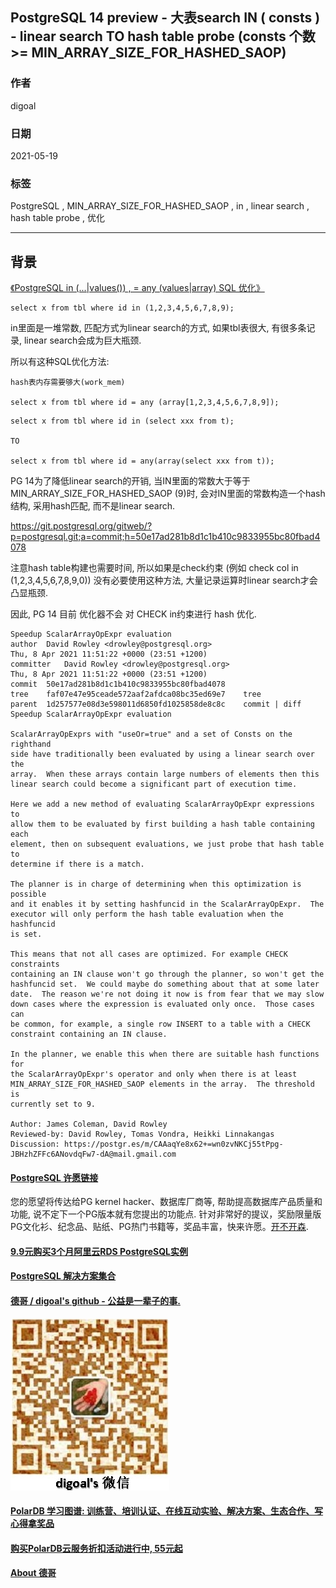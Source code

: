 ## PostgreSQL 14 preview - 大表search IN ( consts ) - linear search TO hash table probe (consts 个数>= MIN_ARRAY_SIZE_FOR_HASHED_SAOP)  
    
### 作者    
digoal    
    
### 日期    
2021-05-19     
    
### 标签    
PostgreSQL , MIN_ARRAY_SIZE_FOR_HASHED_SAOP , in , linear search , hash table probe , 优化      
    
----    
    
## 背景    
[《PostgreSQL in (...|values()) , = any (values|array) SQL 优化》](../201410/20141016_01.md)  
  
```  
select x from tbl where id in (1,2,3,4,5,6,7,8,9);   
```  
  
in里面是一堆常数, 匹配方式为linear search的方式, 如果tbl表很大, 有很多条记录, linear search会成为巨大瓶颈.  
  
所以有这种SQL优化方法:   
  
```  
hash表内存需要够大(work_mem)  
  
select x from tbl where id = any (array[1,2,3,4,5,6,7,8,9]);   
```  
  
```  
select x from tbl where id in (select xxx from t);  
  
TO  
  
select x from tbl where id = any(array(select xxx from t));  
```  
  
PG 14为了降低linear search的开销, 当IN里面的常数大于等于MIN_ARRAY_SIZE_FOR_HASHED_SAOP (9)时, 会对IN里面的常数构造一个hash结构, 采用hash匹配, 而不是linear search.   
  
https://git.postgresql.org/gitweb/?p=postgresql.git;a=commit;h=50e17ad281b8d1c1b410c9833955bc80fbad4078  
  
注意hash table构建也需要时间, 所以如果是check约束 (例如 check col in (1,2,3,4,5,6,7,8,9,0)) 没有必要使用这种方法, 大量记录运算时linear search才会凸显瓶颈.    
  
因此, PG 14 目前 优化器不会 对 CHECK in约束进行 hash 优化.   
  
```  
Speedup ScalarArrayOpExpr evaluation  
author	David Rowley <drowley@postgresql.org>	  
Thu, 8 Apr 2021 11:51:22 +0000 (23:51 +1200)  
committer	David Rowley <drowley@postgresql.org>	  
Thu, 8 Apr 2021 11:51:22 +0000 (23:51 +1200)  
commit	50e17ad281b8d1c1b410c9833955bc80fbad4078  
tree	faf07e47e95ceade572aaf2afdca08bc35ed69e7	tree  
parent	1d257577e08d3e598011d6850fd1025858de8c8c	commit | diff  
Speedup ScalarArrayOpExpr evaluation  
  
ScalarArrayOpExprs with "useOr=true" and a set of Consts on the righthand  
side have traditionally been evaluated by using a linear search over the  
array.  When these arrays contain large numbers of elements then this  
linear search could become a significant part of execution time.  
  
Here we add a new method of evaluating ScalarArrayOpExpr expressions to  
allow them to be evaluated by first building a hash table containing each  
element, then on subsequent evaluations, we just probe that hash table to  
determine if there is a match.  
  
The planner is in charge of determining when this optimization is possible  
and it enables it by setting hashfuncid in the ScalarArrayOpExpr.  The  
executor will only perform the hash table evaluation when the hashfuncid  
is set.  
  
This means that not all cases are optimized. For example CHECK constraints  
containing an IN clause won't go through the planner, so won't get the  
hashfuncid set.  We could maybe do something about that at some later  
date.  The reason we're not doing it now is from fear that we may slow  
down cases where the expression is evaluated only once.  Those cases can  
be common, for example, a single row INSERT to a table with a CHECK  
constraint containing an IN clause.  
  
In the planner, we enable this when there are suitable hash functions for  
the ScalarArrayOpExpr's operator and only when there is at least  
MIN_ARRAY_SIZE_FOR_HASHED_SAOP elements in the array.  The threshold is  
currently set to 9.  
  
Author: James Coleman, David Rowley  
Reviewed-by: David Rowley, Tomas Vondra, Heikki Linnakangas  
Discussion: https://postgr.es/m/CAAaqYe8x62+=wn0zvNKCj55tPpg-JBHzhZFFc6ANovdqFw7-dA@mail.gmail.com  
```  
  
  
  
      
  
#### [PostgreSQL 许愿链接](https://github.com/digoal/blog/issues/76 "269ac3d1c492e938c0191101c7238216")
您的愿望将传达给PG kernel hacker、数据库厂商等, 帮助提高数据库产品质量和功能, 说不定下一个PG版本就有您提出的功能点. 针对非常好的提议，奖励限量版PG文化衫、纪念品、贴纸、PG热门书籍等，奖品丰富，快来许愿。[开不开森](https://github.com/digoal/blog/issues/76 "269ac3d1c492e938c0191101c7238216").  
  
  
#### [9.9元购买3个月阿里云RDS PostgreSQL实例](https://www.aliyun.com/database/postgresqlactivity "57258f76c37864c6e6d23383d05714ea")
  
  
#### [PostgreSQL 解决方案集合](https://yq.aliyun.com/topic/118 "40cff096e9ed7122c512b35d8561d9c8")
  
  
#### [德哥 / digoal's github - 公益是一辈子的事.](https://github.com/digoal/blog/blob/master/README.md "22709685feb7cab07d30f30387f0a9ae")
  
  
![digoal's wechat](../pic/digoal_weixin.jpg "f7ad92eeba24523fd47a6e1a0e691b59")
  
  
#### [PolarDB 学习图谱: 训练营、培训认证、在线互动实验、解决方案、生态合作、写心得拿奖品](https://www.aliyun.com/database/openpolardb/activity "8642f60e04ed0c814bf9cb9677976bd4")
  
  
#### [购买PolarDB云服务折扣活动进行中, 55元起](https://www.aliyun.com/activity/new/polardb-yunparter?userCode=bsb3t4al "e0495c413bedacabb75ff1e880be465a")
  
  
#### [About 德哥](https://github.com/digoal/blog/blob/master/me/readme.md "a37735981e7704886ffd590565582dd0")
  
